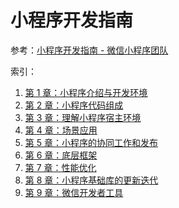 # 小程序开发指南

参考：[小程序开发指南 - 微信小程序团队](https://developers.weixin.qq.com/ebook?action=get_post_info&docid=0008aeea9a8978ab0086a685851c0a)

索引：

1. [第 1 章：小程序介绍与开发环境](./official/1.intro.md)
2. [第 2 章：小程序代码组成](./official/2.code.md)
3. [第 3 章：理解小程序宿主环境](./official/3.env.md)
4. [第 4 章：场景应用](./official/4.dev.md)
5. [第 5 章：小程序的协同工作和发布](./official/5.publish.md)
6. [第 6 章：底层框架](./official/6.frame.md)
7. [第 7 章：性能优化](./official/7.performance.md)
8. [第 8 章：小程序基础库的更新迭代](./official/8.base-lib.md)
9. [第 9 章：微信开发者工具](./official/9.dev-tool.md)
